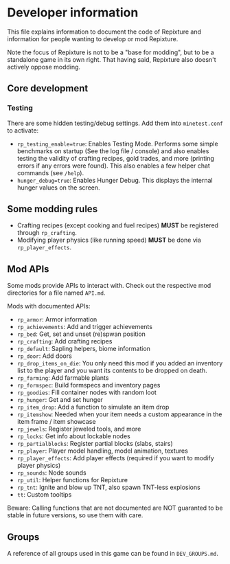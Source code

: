 # Developer information

This file explains information to document the code of Repixture and information for people
wanting to develop or mod Repixture.

Note the focus of Repixture is not to be a "base for modding", but to be a standalone
game in its own right. That having said, Repixture also doesn't actively oppose
modding.

## Core development

### Testing

There are some hidden testing/debug settings. Add them into `minetest.conf` to activate:

* `rp_testing_enable=true`: Enables Testing Mode. Performs some simple benchmarks on startup
  (See the log file / console) and also enables testing the validity of crafting
  recipes, gold trades, and more (printing errors if any errors were found).
  This also enables a few helper chat commands (see `/help`).
* `hunger_debug=true`: Enables Hunger Debug. This displays the internal hunger values on
  the screen.

## Some modding rules

* Crafting recipes (except cooking and fuel recipes) **MUST**
  be registered through `rp_crafting`.
* Modifying player physics (like running speed)
  **MUST** be done via `rp_player_effects`.

## Mod APIs

Some mods provide APIs to interact with. Check out the respective mod directories for a
file named `API.md`.

Mods with documented APIs:

* `rp_armor`: Armor information
* `rp_achievements`: Add and trigger achievements
* `rp_bed`: Get, set and unset (re)spwan position
* `rp_crafting`: Add crafting recipes
* `rp_default`: Sapling helpers, biome information
* `rp_door`: Add doors
* `rp_drop_items_on_die`: You only need this mod if you added an inventory list to the player
                          and you want its contents to be dropped on death.
* `rp_farming`: Add farmable plants
* `rp_formspec`: Build formspecs and inventory pages
* `rp_goodies`: Fill container nodes with random loot
* `rp_hunger`: Get and set hunger
* `rp_item_drop`: Add a function to simulate an item drop
* `rp_itemshow`: Needed when your item needs a custom appearance in the item frame / item showcase
* `rp_jewels`: Register jeweled tools, and more
* `rp_locks`: Get info about lockable nodes
* `rp_partialblocks`: Register partial blocks (slabs, stairs)
* `rp_player`: Player model handling, model animation, textures
* `rp_player_effects`: Add player effects (required if you want to modify player physics)
* `rp_sounds`: Node sounds
* `rp_util`: Helper functions for Repixture
* `rp_tnt`: Ignite and blow up TNT, also spawn TNT-less explosions
* `tt`: Custom tooltips

Beware: Calling functions that are not documented are NOT guaranted to be stable
in future versions, so use them with care.

## Groups

A reference of all groups used in this game can be found in `DEV_GROUPS.md`.
